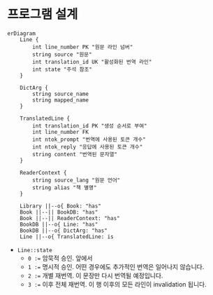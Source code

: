 # 프로그램 설계

```mermaid
erDiagram
    Line {
        int line_number PK "원문 라인 넘버"
        string source "원문"
        int translation_id UK "활성화된 번역 라인"
        int state "주석 참조"
    }

    DictArg {
        string source_name
        string mapped_name
    }

    TranslatedLine {
        int translation_id PK "생성 순서로 부여"
        int line_number FK
        int ntok_prompt "번역에 사용된 토큰 개수"
        int ntok_reply "응답에 사용된 토큰 개수"
        string content "번역된 문자열"
    }

    ReaderContext {
        string source_lang "원문 언어"
        string alias "책 별명"
    }

    Library ||--o{ Book: "has"
    Book ||--|| BookDB: "has"
    Book ||--|| ReaderContext: "has"
    BookDB ||--o{ Line: "has"
    BookDB ||--o{ DictArg: "has"
    Line ||--o{ TranslatedLine: is
```

- `Line::state`
  - `0 :=` 암묵적 승인. 앞에서
  - `1 :=` 명시적 승인. 어떤 경우에도 추가적인 번역은 일어나지 않습니다.
  - `2 :=` 개별 재번역. 이 문장만 다시 번역될 예정입니다.
  - `3 :=` 이후 전체 재번역. 이 행 이후의 모든 라인이 invalidation 됩니다.
